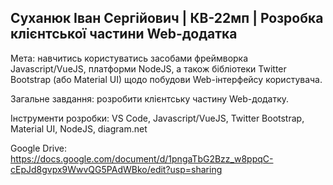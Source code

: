 ## Суханюк Іван Сергійович | КВ-22мп | Розробка клієнтської частини Web-додатка 

Мета: навчитись користуватись засобами фреймворка Javascript/VueJS, платформи NodeJS, а також бібліотеки Twitter Bootstrap (або Material UI) щодо побудови Web-інтерфейсу користувача.

Загальне завдання: розробити клієнтську частину Web-додатку.

Інструменти розробки: VS Code, Javascript/VueJS, Twitter Bootstrap, Material UI, NodeJS, diagram.net

Google Drive: https://docs.google.com/document/d/1pngaTbG2Bzz_w8ppqC-cEpJd8gvpx9WwvQG5PAdWBko/edit?usp=sharing
